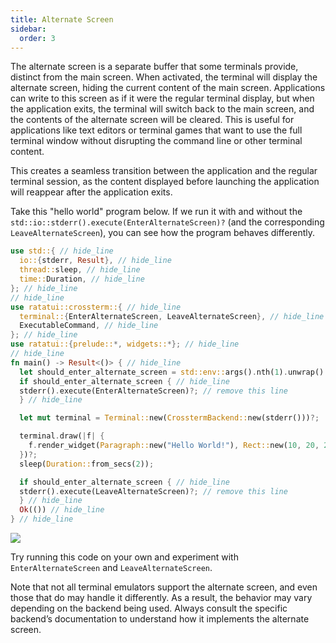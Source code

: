 ```yaml
---
title: Alternate Screen
sidebar:
  order: 3
---
```


The alternate screen is a separate buffer that some terminals provide, distinct from the main
screen. When activated, the terminal will display the alternate screen, hiding the current content
of the main screen. Applications can write to this screen as if it were the regular terminal
display, but when the application exits, the terminal will switch back to the main screen, and the
contents of the alternate screen will be cleared. This is useful for applications like text editors
or terminal games that want to use the full terminal window without disrupting the command line or
other terminal content.

This creates a seamless transition between the application and the regular terminal session, as the
content displayed before launching the application will reappear after the application exits.

Take this "hello world" program below. If we run it with and without the
`std::io::stderr().execute(EnterAlternateScreen)?` (and the corresponding `LeaveAlternateScreen`),
you can see how the program behaves differently.

```rust
use std::{ // hide_line
  io::{stderr, Result}, // hide_line
  thread::sleep, // hide_line
  time::Duration, // hide_line
}; // hide_line
// hide_line
use ratatui::crossterm::{ // hide_line
  terminal::{EnterAlternateScreen, LeaveAlternateScreen}, // hide_line
  ExecutableCommand, // hide_line
}; // hide_line
use ratatui::{prelude::*, widgets::*}; // hide_line
// hide_line
fn main() -> Result<()> { // hide_line
  let should_enter_alternate_screen = std::env::args().nth(1).unwrap().parse::<bool>().unwrap(); // hide_line
  if should_enter_alternate_screen { // hide_line
  stderr().execute(EnterAlternateScreen)?; // remove this line
  } // hide_line

  let mut terminal = Terminal::new(CrosstermBackend::new(stderr()))?;

  terminal.draw(|f| {
    f.render_widget(Paragraph::new("Hello World!"), Rect::new(10, 20, 20, 1));
  })?;
  sleep(Duration::from_secs(2));

  if should_enter_alternate_screen { // hide_line
  stderr().execute(LeaveAlternateScreen)?; // remove this line
  } // hide_line
  Ok(()) // hide_line
} // hide_line
```

<!--
Output ./demo.gif

Set FontSize 18
Set Width 1200
Set Height 800
Set Theme "Catppuccin Mocha"

Type "# WITH Alternate Screen"
Enter
Type "# Cursor is here before program starts"
Enter

Sleep 5s

Type "cargo run -- true"
Enter
Sleep 5s

Type "# Cursor is here after program completes"
Enter

Sleep 5s

# Type "reset"

# Enter

# Sleep 2s

Type "# WITHOUT Alternate Screen"
Enter
Type "# Cursor is here before program starts"
Enter

Sleep 5s

Type "cargo run -- false"
Enter
Sleep 5s

Type "# Cursor is here after program completes"
Enter

Sleep 5s
-->

![](https://user-images.githubusercontent.com/1813121/272299743-f666980f-93b8-40d4-a979-1fce26d0f84a.gif)

Try running this code on your own and experiment with `EnterAlternateScreen` and
`LeaveAlternateScreen`.

Note that not all terminal emulators support the alternate screen, and even those that do may handle
it differently. As a result, the behavior may vary depending on the backend being used. Always
consult the specific backend’s documentation to understand how it implements the alternate screen.
